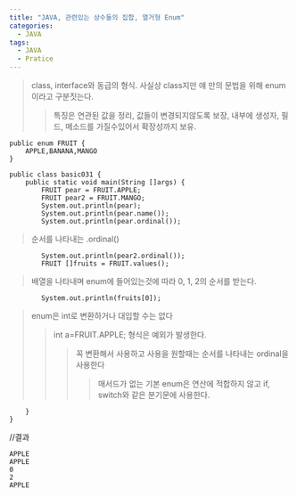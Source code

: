 ```yaml
---
title: "JAVA, 관련있는 상수들의 집합, 열거형 Enum"
categories:
  - JAVA
tags:
  - JAVA
  - Pratice
---
```



>class, interface와 동급의 형식. 사실상 class지만 얘 만의 
문법을 위해 enum이라고 구분짓는다.
>>특징은 연관된 값을 정리, 값들이 변경되지않도록 보장, 내부에 
생성자, 필드, 메소드를 가질수있어서 확장성까지 보유.

	public enum FRUIT {
		APPLE,BANANA,MANGO 
	}

	public class basic031 {
		public static void main(String []args) {
			FRUIT pear = FRUIT.APPLE;
			FRUIT pear2 = FRUIT.MANGO;
			System.out.println(pear);
			System.out.println(pear.name());
			System.out.println(pear.ordinal());

>순서를 나타내는 .ordinal()

			System.out.println(pear2.ordinal());
			FRUIT []fruits = FRUIT.values();

>배열을 나타내며 enum에 들어있는것에 따라 0, 1, 2의 순서를 받는다.

			System.out.println(fruits[0]);
			
>enum은 int로 변환하거나 대입할 수는 없다
>>int a=FRUIT.APPLE; 형식은 예외가 발생한다.
>>> 꼭 변환해서 사용하고 사용을 원할때는 순서를 나타내는 ordinal을 사용한다
>>>>매서드가 없는 기본 enum은 연산에 적합하지 않고 if, switch와 같은 분기문에 사용한다.


		}
	}  

//결과

	APPLE
	APPLE
	0
	2
	APPLE
